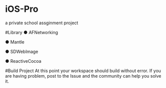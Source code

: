 # iOS-Pro
a private school assginment project

#Library
● AFNetworking

● Mantle

● SDWebImage

● ReactiveCocoa

#Build Project
At this point your workspace should build without error. If you are having problem, post to the Issue and the community can help you solve it.
